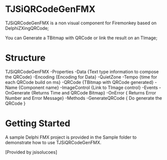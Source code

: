 TJSiQRCodeGenFMX
=================

TJSiQRCodeGenFMX is a non visual component for Firemonkey based on DelphiZXingQRCode;

You can Generate a TBitmap with QRCode or link the result on an TImage;

# Structure #
TJSiQRCodeGenFMX
  -Properties
    -Data {Text type information to compose the QRCode}
    -Encoding {Encoding for Data}
    -QuietZone
    -Tempo {time for each QRCode build on ms}
    -QRCode {TBitmap with QRCode generated}
    -Name {Component name}
    -ImageControl {Link to TImage control}
  -Events
    -OnGenerate {Returns Time and QRCode Bitmap}
    -OnError { Returns Error Number and Error Message}
  -Methods
    -GenerateQRCode { Do generate the QRCode }

# Getting Started #

A sample Delphi FMX project is provided in the Sample folder to demonstrate how to use TJSiQRCodeGenFMX. 


[Provided by jsisolucoes]
